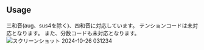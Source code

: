 ## Usage
三和音(aug、sus4を除く)、四和音に対応しています。
テンションコードは未対応となります。
また、分数コードも未対応となります。
![スクリーンショット 2024-10-26 031234](https://github.com/user-attachments/assets/52f50e0f-1f99-4b14-b573-2a264194b0d8)
